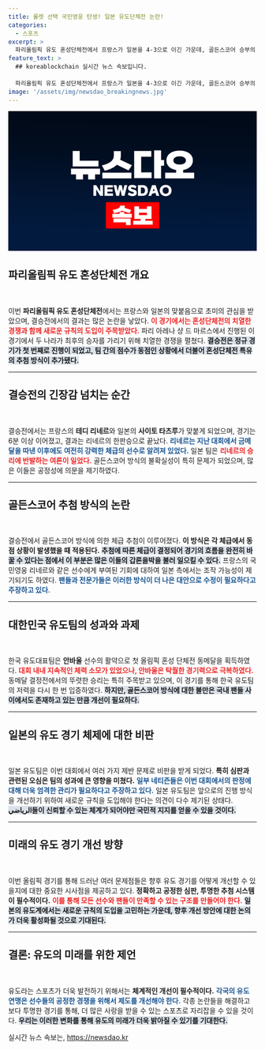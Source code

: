 ```yaml
---
title: 룰렛 선택 국민영웅 탄생! 일본 유도단체전 논란!
categories:
  - 스포츠
excerpt: >
  파리올림픽 유도 혼성단체전에서 프랑스가 일본을 4-3으로 이긴 가운데, 골든스코어 승부의 체급 추첨에서 테디 리네르가 출전하며 논란이 일었다. 일본에서는 공정성 의문을 제기하며 불만이 폭주, 지속적인 논의가 이어지고 있다.
feature_text: >
  ## koreablockchain 실시간 뉴스 속보입니다.

  파리올림픽 유도 혼성단체전에서 프랑스가 일본을 4-3으로 이긴 가운데, 골든스코어 승부의 체급 추첨에서 테디 리네르가 출전하며 논란이 일었다. 일본에서는 공정성 의문을 제기하며 불만이 폭주, 지속적인 논의가 이어지고 있다.
image: '/assets/img/newsdao_breakingnews.jpg'
---
```


<p><img src="/assets/img/newsdao_breakingnews.jpg" alt="koreablockchain 속보" /></p>

<h2 data-ke-size="size26">파리올림픽 유도 혼성단체전 개요</h2>

<p data-ke-size="size16">&nbsp;</p>

<p>이번 <b>파리올림픽 유도 혼성단체전</b>에서는 프랑스와 일본의 맞붙음으로 초미의 관심을 받았으며, 결승전에서의 결과는 많은 논란을 낳았다. <b><span style="color: #ee2323;">이 경기에서는 혼성단체전의 치열한 경쟁과 함께 새로운 규칙의 도입이 주목받았다.</span></b> 파리 아레나 샹 드 마르스에서 진행된 이 경기에서 두 나라가 최후의 승자를 가리기 위해 치열한 경쟁을 펼쳤다. <b><span style="background-color: #21538527;">결승전은 정규 경기가 첫 번째로 진행이 되었고, 팀 간의 점수가 동점인 상황에서 더불어 혼성단체전 특유의 추첨 방식이 추가됐다.</span></b></p>

<hr>

<h2 data-ke-size="size26">결승전의 긴장감 넘치는 순간</h2>

<p data-ke-size="size16">&nbsp;</p>

<p>결승전에서는 프랑스의 <b>테디 리네르</b>와 일본의 <b>사이토 타츠루</b>가 맞붙게 되었으며, 경기는 6분 이상 이어졌고, 결과는 리네르의 한판승으로 끝났다. <b><span style="color: #1a5490;">리네르는 지난 대회에서 금메달을 따낸 이후에도 여전히 강력한 체급의 선수로 알려져 있었다.</span></b> 일본 팀은 <b><span style="color: #ee2323;">리네르의 승리에 반발하는 여론이 일었다.</span></b> 골든스코어 방식의 불확실성이 특히 문제가 되었으며, 많은 이들은 공정성에 의문을 제기하였다.</p>

<hr>

<h2 data-ke-size="size26">골든스코어 추첨 방식의 논란</h2>

<p data-ke-size="size16">&nbsp;</p>

<p>결승전에서 골든스코어 방식에 의한 체급 추첨이 이루어졌다. <b>이 방식은 각 체급에서 동점 상황이 발생했을 때 적용된다.</b> <b><span style="background-color: #21538527;">추첨에 따른 체급이 결정되어 경기의 흐름을 완전히 바꿀 수 있다는 점에서 이 부분은 많은 이들의 갑론을박을 불러 일으킬 수 있다.</span></b> 프랑스의 국민영웅 리네르와 같은 선수에게 부여된 기회에 대하여 일본 측에서는 조작 가능성이 제기되기도 하였다. <b><span style="color: #1a5490;">팬들과 전문가들은 이러한 방식이 더 나은 대안으로 수정이 필요하다고 주장하고 있다.</span></b></p>

<hr>

<h2 data-ke-size="size26">대한민국 유도팀의 성과와 과제</h2>

<p data-ke-size="size16">&nbsp;</p>

<p>한국 유도대표팀은 <b>안바울</b> 선수의 활약으로 첫 올림픽 혼성 단체전 동메달을 획득하였다. <b><span style="color: #ee2323;">대회 내내 지속적인 체력 소모가 있었으나, 안바울은 탁월한 경기력으로 극복하였다.</span></b> 동메달 결정전에서의 뚜렷한 승리는 특히 주목받고 있으며, 이 경기를 통해 한국 유도팀의 저력을 다시 한 번 입증하였다. <b><span style="background-color: #21538527;">하지만, 골든스코어 방식에 대한 불만은 국내 팬들 사이에서도 존재하고 있는 만큼 개선이 필요하다.</span></b></p>

<hr>

<h2 data-ke-size="size26">일본의 유도 경기 체제에 대한 비판</h2>

<p data-ke-size="size16">&nbsp;</p>

<p>일본 유도팀은 이번 대회에서 여러 가지 제반 문제로 비판을 받게 되었다. <b>특히 심판과 관련된 오심은 팀의 성과에 큰 영향을 미쳤다.</b> <b><span style="color: #1a5490;">일부 네티즌들은 이번 대회에서의 판정에 대해 더욱 엄격한 관리가 필요하다고 주장하고 있다.</span></b> 일본 유도팀은 앞으로의 진행 방식을 개선하기 위하여 새로운 규칙을 도입해야 한다는 의견이 다수 제기된 상태다. <b><span style="background-color: #21538527;"> الرياضي들이 신뢰할 수 있는 체계가 되어야만 국민적 지지를 얻을 수 있을 것이다.</span></b></p>

<hr>

<h2 data-ke-size="size26">미래의 유도 경기 개선 방향</h2>

<p data-ke-size="size16">&nbsp;</p>

<p>이번 올림픽 경기를 통해 드러난 여러 문제점들은 향후 유도 경기를 어떻게 개선할 수 있을지에 대한 중요한 시사점을 제공하고 있다. <b>정확하고 공정한 심판, 투명한 추첨 시스템이 필수적이다.</b> <b><span style="color: #ee2323;">이를 통해 모든 선수와 팬들이 만족할 수 있는 구조를 만들어야 한다.</span></b> <b><span style="background-color: #21538527;">일본의 유도계에서는 새로운 규칙의 도입을 고민하는 가운데, 향후 개선 방안에 대한 논의가 더욱 활성화될 것으로 기대된다.</span></b></p>

<hr>

<h2 data-ke-size="size26">결론: 유도의 미래를 위한 제언</h2>

<p data-ke-size="size16">&nbsp;</p>

<p>유도라는 스포츠가 더욱 발전하기 위해서는 <b>체계적인 개선이 필수적이다.</b> <b><span style="color: #1a5490;">각국의 유도 연맹은 선수들의 공정한 경쟁을 위해서 제도를 개선해야 한다.</span></b> 각종 논란들을 해결하고 보다 투명한 경기를 통해, 더 많은 사랑을 받을 수 있는 스포츠로 자리잡을 수 있을 것이다. <b><span style="background-color: #21538527;">우리는 이러한 변화를 통해 유도의 미래가 더욱 밝아질 수 있기를 기대한다.</span></b></p>

<p data-ke-size="size16"></p>
실시간 뉴스 속보는, <a href="https://newsdao.kr" rel="dofollow">https://newsdao.kr</a>


